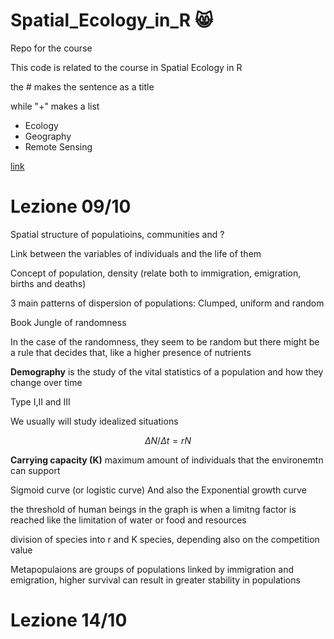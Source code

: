 # Spatial_Ecology_in_R 😸
Repo for the course

This code is related to the course in Spatial Ecology in R

the # makes the sentence as a title

while "+" makes a list
+ Ecology
+ Geography
+ Remote Sensing
  
[link](https://corsi.unibo.it/2cycle/GlobalChangeEcology/timetable)



# Lezione 09/10

Spatial structure of populatioins, communities and ?

Link between the variables of individuals and the life of them

Concept of population, density (relate both to immigration, emigration, births and deaths)

3 main patterns of dispersion of populations: Clumped, uniform and random

Book Jungle of randomness

In the case of the randomness, they seem to be random but there might be a rule that decides that, like a higher presence of nutrients

**Demography** is the study of the vital statistics of a population and how they change over time

Type I,II and III

We usually will study idealized situations

$${\Delta N / \Delta t}= rN$$

**Carrying capacity (K)** maximum amount of individuals that the environemtn can support

Sigmoid curve (or logistic curve)
And also the Exponential growth curve

the threshold of human beings in the graph is when a limitng factor is reached like the limitation of water or food and resources

division of species into r and K species, depending also on the competition value

Metapopulaions are groups of populations linked by immigration and emigration, higher survival can result in greater stability in populations

# Lezione 14/10




